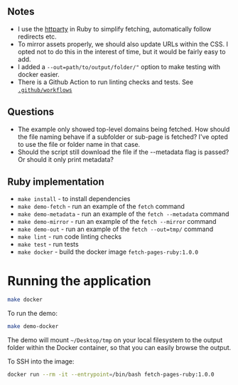 ## Notes

- I use the [httparty](https://github.com/jnunemaker/httparty) in Ruby to simplify fetching, automatically follow redirects etc.
- To mirror assets properly, we should also update URLs within the CSS. I opted not to do this in the interest of time, but it would be fairly easy to add.
- I added a `--out=path/to/output/folder/"` option to make testing with docker easier.
- There is a Github Action to run linting checks and tests. See [`.github/workflows`](https://github.com/recurser/fetch-pages/tree/main/.github/workflows)


## Questions

- The example only showed top-level domains being fetched. How should the file naming behave if a subfolder or sub-page is fetched? I've opted to use the file or folder name in that case.
- Should the script still download the file if the --metadata flag is passed? Or should it only print metadata?


## Ruby implementation

- `make install` - to install dependencies
- `make demo-fetch` - run an example of the `fetch` command
- `make demo-metadata` - run an example of the `fetch --metadata` command
- `make demo-mirror` - run an example of the `fetch --mirror` command
- `make demo-out` - run an example of the `fetch --out=tmp/` command
- `make lint` - run code linting checks
- `make test` - run tests
- `make docker` - build the docker image `fetch-pages-ruby:1.0.0`


# Running the application

```bash
make docker
```

To run the demo:

```bash
make demo-docker
```

The demo will mount `~/Desktop/tmp` on your local filesystem to the output folder within the Docker container, so that you can easily browse the output.

To SSH into the image:

```bash
docker run --rm -it --entrypoint=/bin/bash fetch-pages-ruby:1.0.0
```
